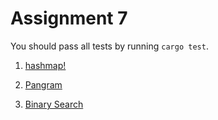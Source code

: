 # Assignment 7

You should pass all tests by running `cargo test`.

1. [hashmap!](./prob1)

2. [Pangram](./prob2)

3. [Binary Search](./prob3)
